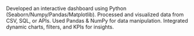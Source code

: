 Developed an interactive dashboard using Python (Seaborn/Numpy/Pandas/Matplotlib).
Processed and visualized data from CSV, SQL, or APIs.
Used Pandas & NumPy for data manipulation.
Integrated dynamic charts, filters, and KPIs for insights.
